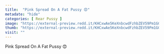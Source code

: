 ```yaml
---
title:  "Pink Spread On A Fat Pussy 😍"
metadate: "hide"
categories: [ Rear Pussy ]
image: "https://external-preview.redd.it/KHCxwAe5KeXnbcwdFzhbZEV59Pm1GGgWSaenGP2mCuI.jpg?auto=webp&s=dd414805be50a5ad026ef25f56dcaebdef4ec836"
thumb: "https://external-preview.redd.it/KHCxwAe5KeXnbcwdFzhbZEV59Pm1GGgWSaenGP2mCuI.jpg?width=640&crop=smart&auto=webp&s=21fe893f331da7824a55cf6a545ae65ce598a819"
visit: ""
---
```

Pink Spread On A Fat Pussy 😍
